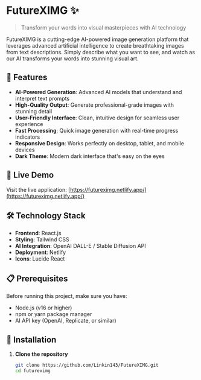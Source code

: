 # FutureXIMG ✨

> Transform your words into visual masterpieces with AI technology

FutureXIMG is a cutting-edge AI-powered image generation platform that leverages advanced artificial intelligence to create breathtaking images from text descriptions. Simply describe what you want to see, and watch as our AI transforms your words into stunning visual art.

## 🌟 Features

- **AI-Powered Generation**: Advanced AI models that understand and interpret text prompts
- **High-Quality Output**: Generate professional-grade images with stunning detail
- **User-Friendly Interface**: Clean, intuitive design for seamless user experience
- **Fast Processing**: Quick image generation with real-time progress indicators
- **Responsive Design**: Works perfectly on desktop, tablet, and mobile devices
- **Dark Theme**: Modern dark interface that's easy on the eyes

## 🚀 Live Demo

Visit the live application: [https://futureximg.netlify.app/](https://futureximg.netlify.app/)

## 🛠️ Technology Stack

- **Frontend**: React.js
- **Styling**: Tailwind CSS
- **AI Integration**: OpenAI DALL-E / Stable Diffusion API
- **Deployment**: Netlify
- **Icons**: Lucide React

## 📋 Prerequisites

Before running this project, make sure you have:

- Node.js (v16 or higher)
- npm or yarn package manager
- AI API key (OpenAI, Replicate, or similar)

## 🔧 Installation

1. **Clone the repository**
   ```bash
   git clone https://github.com/Linkin143/FutureXIMG.git
   cd futureximg
